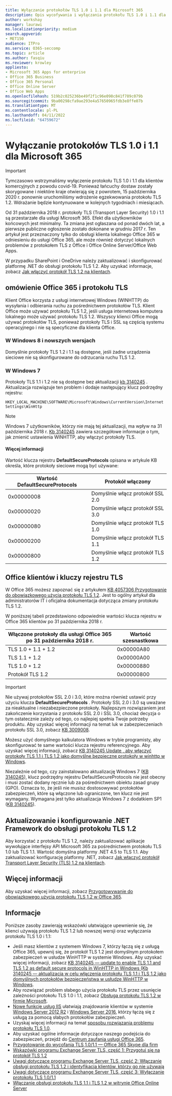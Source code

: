 ```yaml
---
title: Wyłączanie protokołów TLS 1.0 i 1.1 dla Microsoft 365
description: Opis wycofywania i wyłączania protokołu TLS 1.0 i 1.1 dla Microsoft 365.
author: workshay
manager: laurawi
ms.localizationpriority: medium
search.appverid:
- MET150
audience: ITPro
ms.service: O365-seccomp
ms.topic: article
ms.author: fasqiu
ms.reviewer: krowley
appliesto:
- Microsoft 365 Apps for enterprise
- Office 365 Business
- Office 365 Personal
- Office Online Server
- Office Web Apps
ms.openlocfilehash: 519b2c025236be49f2f1c96e098c841f789c079b
ms.sourcegitcommit: 9ba00298cfa9ae293e4a57650965fdb3e8ffe07b
ms.translationtype: MT
ms.contentlocale: pl-PL
ms.lasthandoff: 04/11/2022
ms.locfileid: "64759672"
---
```

# <a name="disabling-tls-10-and-11-for-microsoft-365"></a>Wyłączanie protokołów TLS 1.0 i 1.1 dla Microsoft 365

> [!IMPORTANT]
> Tymczasowo wstrzymaliśmy wyłączenie protokołu TLS 1.0 i 1.1 dla klientów komercyjnych z powodu covid-19. Ponieważ łańcuchy dostaw zostały skorygowane i niektóre kraje otwierają się z powrotem, 15 października 2020 r. ponownie uruchomiliśmy wdrożenie egzekwowania protokołu TLS 1.2. Wdrażanie będzie kontynuowane w kolejnych tygodniach i miesiącach.

Od 31 października 2018 r. protokoły TLS (Transport Layer Security) 1.0 i 1.1 są przestarzałe dla usługi Microsoft 365. Efekt dla użytkowników końcowych jest minimalny. Ta zmiana jest ogłaszana od ponad dwóch lat, a pierwsze publiczne ogłoszenie zostało dokonane w grudniu 2017 r. Ten artykuł jest przeznaczony tylko do obsługi klienta lokalnego Office 365 w odniesieniu do usługi Office 365, ale może również dotyczyć lokalnych problemów z protokołem TLS z Office i Office Online Server/Office Web Apps.

W przypadku SharePoint i OneDrive należy zaktualizować i skonfigurować platformę .NET do obsługi protokołu TLS 1.2. Aby uzyskać informacje, zobacz [Jak włączyć protokół TLS 1.2 na klientach](/mem/configmgr/core/plan-design/security/enable-tls-1-2-client).

## <a name="office-365-and-tls-overview"></a>omówienie Office 365 i protokołu TLS

Klient Office korzysta z usługi internetowej Windows (WINHTTP) do wysyłania i odbierania ruchu za pośrednictwem protokołów TLS. Klient Office może używać protokołu TLS 1.2, jeśli usługa internetowa komputera lokalnego może używać protokołu TLS 1.2. Wszyscy klienci Office mogą używać protokołów TLS, ponieważ protokoły TLS i SSL są częścią systemu operacyjnego i nie są specyficzne dla klienta Office.

### <a name="on-windows-8-and-later-versions"></a>W Windows 8 i nowszych wersjach

Domyślnie protokoły TLS 1.2 i 1.1 są dostępne, jeśli żadne urządzenia sieciowe nie są skonfigurowane do odrzucania ruchu TLS 1.2.

### <a name="on-windows-7"></a>W Windows 7

Protokoły TLS 1.1 i 1.2 nie są dostępne bez aktualizacji [kb 3140245](https://support.microsoft.com/help/3140245) . Aktualizacja rozwiązuje ten problem i dodaje następujący klucz podrzędny rejestru:

```console
HKEY_LOCAL_MACHINE\SOFTWARE\Microsoft\Windows\CurrentVersion\Internet Settings\WinHttp
```

> [!NOTE]
> Windows 7 użytkowników, którzy nie mają tej aktualizacji, ma wpływ na 31 października 2018 r. [Kb 3140245](https://support.microsoft.com/help/3140245) zawiera szczegółowe informacje o tym, jak zmienić ustawienia WINHTTP, aby włączyć protokoły TLS.

#### <a name="more-information"></a>Więcej informacji

Wartość klucza rejestru **DefaultSecureProtocols** opisana w artykule KB określa, które protokoły sieciowe mogą być używane:

|Wartość DefaultSecureProtocols|Protokół włączony|
|---|---|
|0x00000008|Domyślnie włącz protokół SSL 2.0|
|0x00000020|Domyślnie włącz protokół SSL 3.0|
|0x00000080|Domyślnie włącz protokół TLS 1.0|
|0x00000200|Domyślnie włącz protokół TLS 1.1|
|0x00000800|Domyślnie włącz protokół TLS 1.2|

## <a name="office-clients-and-tls-registry-keys"></a>Office klientów i kluczy rejestru TLS

W Office 365 możesz zapoznać się z artykułem [KB 4057306 Przygotowanie do obowiązkowego użycia protokołu TLS 1.2](https://support.microsoft.com/help/4057306). Jest to ogólny artykuł dla administratorów IT i oficjalna dokumentacja dotycząca zmiany protokołu TLS 1.2.

W poniższej tabeli przedstawiono odpowiednie wartości klucza rejestru w Office 365 klientów po 31 października 2018 r.

|Włączone protokoły dla usługi Office 365 po 31 października 2018 r.|Wartość szesnastkowa|
|---|---|
|TLS 1.0 + 1.1 + 1.2|0x00000A80|
|TLS 1.1 + 1.2|0x00000A00|
|TLS 1.0 + 1.2|0x00000880|
|Protokół TLS 1.2|0x00000800|

> [!IMPORTANT]
> Nie używaj protokołów SSL 2.0 i 3.0, które można również ustawić przy użyciu klucza **DefaultSecureProtocols** . Protokoły SSL 2.0 i 3.0 są uważane za nieaktualne i niezabezpieczone protokoły. Najlepszym rozwiązaniem jest zakończenie korzystania z protokołu SSL 2.0 i SSL 3.0, chociaż decyzja o tym ostatecznie zależy od tego, co najlepiej spełnia Twoje potrzeby produktu. Aby uzyskać więcej informacji na temat luk w zabezpieczeniach protokołu SSL 3.0, zobacz [KB 3009008](https://support.microsoft.com/help/3009008).

Możesz użyć domyślnego kalkulatora Windows w trybie programisty, aby skonfigurować te same wartości klucza rejestru referencyjnego. Aby uzyskać więcej informacji, zobacz [KB 3140245 Update , aby włączyć protokoły TLS 1.1 i TLS 1.2 jako domyślne bezpieczne protokoły w winhttp w Windows](https://support.microsoft.com/help/3140245).

Niezależnie od tego, czy zainstalowano aktualizację Windows 7 ([KB 3140245](https://support.microsoft.com/help/3140245)), klucz podrzędny rejestru DefaultSecureProtocols nie jest obecny i musi zostać dodany ręcznie lub za pośrednictwem obiektu zasad grupy (GPO). Oznacza to, że jeśli nie musisz dostosowywać protokołów zabezpieczeń, które są włączone lub ograniczone, ten klucz nie jest wymagany. Wymagana jest tylko aktualizacja Windows 7 z dodatkiem SP1 ([KB 3140245](https://support.microsoft.com/help/3140245)).

## <a name="update-and-configure-the-net-framework-to-support-tls-12"></a>Aktualizowanie i konfigurowanie .NET Framework do obsługi protokołu TLS 1.2

Aby korzystać z protokołu TLS 1.2, należy zaktualizować aplikacje wywołujące interfejsy API Microsoft 365 za pośrednictwem protokołu TLS 1.0 lub TLS 1.1. Wartość domyślna platformy .NET 4.5 to TLS 1.1. Aby zaktualizować konfigurację platformy .NET, zobacz [Jak włączyć protokół Transport Layer Security (TLS) 1.2 na klientach](/mem/configmgr/core/plan-design/security/enable-tls-1-2-client).

## <a name="more-information"></a>Więcej informacji

Aby uzyskać więcej informacji, zobacz [Przygotowywanie do obowiązkowego użycia protokołu TLS 1.2 w Office 365](https://support.microsoft.com/help/4057306/preparing-for-tls-1-2-in-office-365).

## <a name="references"></a>Informacje

Poniższe zasoby zawierają wskazówki ułatwiające upewnienie się, że klienci używają protokołu TLS 1.2 lub nowszej wersji oraz wyłączania protokołu TLS 1.0 i 1.1:

- Jeśli masz klientów z systemem Windows 7, którzy łączą się z usługą Office 365, upewnij się, że protokół TLS 1.2 jest domyślnym protokołem zabezpieczeń w usłudze WinHTTP w systemie Windows. Aby uzyskać więcej informacji, zobacz [KB 3140245 — update to enable TLS 1.1 and TLS 1.2 as default secure protocols in WinHTTP in Windows (Kb 3140245 — aktualizacja w celu włączenia protokołu TLS 1.1 i TLS 1.2 jako domyślnych protokołów bezpieczeństwa w usłudze WinHTTP w Windows](https://support.microsoft.com/help/3140245/update-to-enable-tls-1-1-and-tls-1-2-as-a-default-secure-protocols-in).
- Aby rozwiązać problem słabego użycia protokołu TLS przez usunięcie zależności protokołu TLS 1.0 i 1.1, zobacz [Obsługa protokołu TLS 1.2 w firmie Microsoft](https://cloudblogs.microsoft.com/microsoftsecure/2017/06/20/tls-1-2-support-at-microsoft/).
- [Nowe funkcje usług IIS](https://cloudblogs.microsoft.com/microsoftsecure/2017/09/07/new-iis-functionality-to-help-identify-weak-tls-usage/) ułatwiają znajdowanie klientów w systemie [Windows Server 2012 R2](https://support.microsoft.com/help/4025335/windows-8-1-windows-server-2012-r2-update-kb4025335) i [Windows Server 2016](https://support.microsoft.com/help/4025334/windows-10-update-kb4025334), którzy łączą się z usługą za pomocą słabych protokołów zabezpieczeń.
- Uzyskaj więcej informacji na temat [sposobu rozwiązania problemu protokołu TLS 1.0](https://www.microsoft.com/download/details.aspx?id=55266).
- Aby uzyskać ogólne informacje dotyczące naszego podejścia do zabezpieczeń, przejdź do [Centrum zaufania usługi Office 365](https://www.microsoft.com/trustcenter/cloudservices/office365).
- [Przygotowanie do wycofania TLS 1.0/1.1 — Office 365 Skype dla firm](https://techcommunity.microsoft.com/t5/Skype-for-Business-Blog/Preparing-for-TLS-1-0-1-1-Deprecation-O365-Skype-for-Business/ba-p/222247)
- [Wskazówki programu Exchange Server TLS, część 1: Przygotuj się na protokół TLS 1.2](https://techcommunity.microsoft.com/t5/exchange-team-blog/exchange-server-tls-guidance-part-1-getting-ready-for-tls-1-2/ba-p/607649)
- [Uwagi dotyczące programu Exchange Server TLS, część 2: Włączanie obsługi protokołu TLS 1.2 i identyfikacja klientów, którzy go nie używają](https://techcommunity.microsoft.com/t5/exchange-team-blog/exchange-server-tls-guidance-part-2-enabling-tls-1-2-and/ba-p/607761)
- [Uwagi dotyczące programu Exchange Server TLS, część 3: Wyłączanie protokołu TLS 1.0/1.1](https://techcommunity.microsoft.com/t5/exchange-team-blog/exchange-server-tls-guidance-part-3-turning-off-tls-1-0-1-1/ba-p/607898)
- [Włączanie obsługi protokołu TLS 1.1 i TLS 1.2 w witrynie Office Online Server](/officeonlineserver/enable-tls-1-1-and-tls-1-2-support-in-office-online-server)
